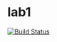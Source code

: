 # lab1

[![Build Status](https://travis-ci.com/itmo-java-basics-2020/task-1-MixailN.svg?branch=master)](https://travis-ci.com/itmo-java-basics-2020/task-1-MixailN)